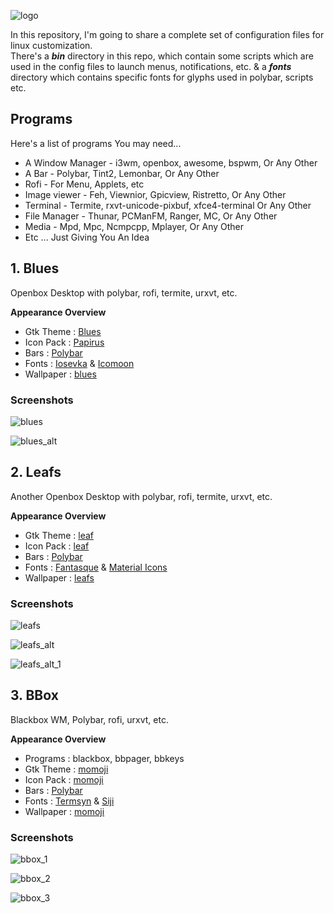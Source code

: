 ![logo](https://raw.githubusercontent.com/adi1090x/dots/master/images/dots.png) <br />

In this repository, I'm going to share a complete set of configuration files for linux customization. <br />
There's a ***bin*** directory in this repo, which contain some scripts which are used in the config files to launch menus, notifications, etc. & a ***fonts*** directory which contains specific fonts for glyphs used in polybar, scripts etc. <br />

## Programs

Here's a list of programs You may need... <br />

- A Window Manager - i3wm, openbox, awesome, bspwm, Or Any Other <br /> 
- A Bar - Polybar, Tint2, Lemonbar, Or Any Other <br />
- Rofi - For Menu, Applets, etc <br />
- Image viewer - Feh, Viewnior, Gpicview, Ristretto, Or Any Other <br />
- Terminal - Termite, rxvt-unicode-pixbuf, xfce4-terminal Or Any Other <br />
- File Manager - Thunar, PCManFM, Ranger, MC, Or Any Other <br />
- Media - Mpd, Mpc, Ncmpcpp, Mplayer, Or Any Other <br />
- Etc ... Just Giving You An Idea <br />

## 1. Blues

Openbox Desktop with polybar, rofi, termite, urxvt, etc.

**Appearance Overview**

- Gtk Theme : [Blues](https://github.com/adi1090x/dots/tree/master/blues/.themes) <br />
- Icon Pack : [Papirus](https://github.com/PapirusDevelopmentTeam/papirus-icon-theme) <br />
- Bars : [Polybar](https://github.com/jaagr/polybar) <br />
- Fonts : [Iosevka](https://github.com/be5invis/Iosevka) & [Icomoon](https://icomoon.io/icons-icomoon.html) <br />
- Wallpaper : [blues](https://github.com/adi1090x/dots/tree/master/blues/wallpaper.jpg) <br />

### Screenshots

![blues](https://raw.githubusercontent.com/adi1090x/dots/master/images/blues.png) <br />

![blues_alt](https://raw.githubusercontent.com/adi1090x/dots/master/images/blues_alt.png) <br />

## 2. Leafs

Another Openbox Desktop with polybar, rofi, termite, urxvt, etc.

**Appearance Overview**

- Gtk Theme : [leaf](https://github.com/adi1090x/dots/tree/master/leafs/.themes) <br />
- Icon Pack : [leaf](https://github.com/adi1090x/dots/tree/master/leafs/.icons) <br />
- Bars : [Polybar](https://github.com/jaagr/polybar) <br />
- Fonts : [Fantasque](https://github.com/belluzj/fantasque-sans) & [Material Icons](https://github.com/google/material-design-icons/blob/master/iconfont/MaterialIcons-Regular.ttf) <br />
- Wallpaper : [leafs](https://github.com/adi1090x/dots/tree/master/leafs/wallpaper.jpg) <br />

### Screenshots
![leafs](https://raw.githubusercontent.com/adi1090x/dots/master/images/leafs.png) <br />

![leafs_alt](https://raw.githubusercontent.com/adi1090x/dots/master/images/leafs_alt.png) <br />

![leafs_alt_1](https://raw.githubusercontent.com/adi1090x/dots/master/images/leafs_alt_1.png) <br />

## 3. BBox

Blackbox WM, Polybar, rofi, urxvt, etc.


**Appearance Overview**

- Programs : blackbox, bbpager, bbkeys
- Gtk Theme : [momoji](https://github.com/adi1090x/dots/tree/master/bbox/.themes) <br />
- Icon Pack : [momoji](https://github.com/adi1090x/dots/tree/master/bbox/.icons) <br />
- Bars : [Polybar](https://github.com/jaagr/polybar) <br />
- Fonts : [Termsyn](https://aur.archlinux.org/packages/termsyn-font/) & [Siji](https://github.com/stark/siji) <br />
- Wallpaper : [momoji](https://github.com/adi1090x/dots/tree/master/bbox/.blackbox/backgrounds/momoji.jpg) <br />

### Screenshots
![bbox_1](https://raw.githubusercontent.com/adi1090x/dots/master/images/bbox_1.png) <br />

![bbox_2](https://raw.githubusercontent.com/adi1090x/dots/master/images/bbox_2.png) <br />

![bbox_3](https://raw.githubusercontent.com/adi1090x/dots/master/images/bbox_3.png) <br />



